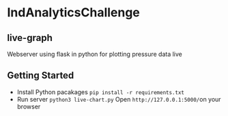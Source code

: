 # IndAnalyticsChallenge

## live-graph
Webserver using flask in python for plotting pressure data live

## Getting Started
- Install Python pacakages
```pip install -r requirements.txt```
- Run server
```python3 live-chart.py```
Open ```http://127.0.0.1:5000/```on your browser
